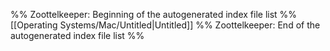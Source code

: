 %% Zoottelkeeper: Beginning of the autogenerated index file list  %%
 [[Operating Systems/Mac/Untitled|Untitled]]
%% Zoottelkeeper: End of the autogenerated index file list  %%
